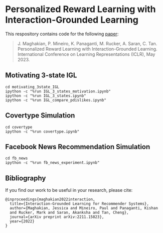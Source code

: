 # Personalized Reward Learning with Interaction-Grounded Learning 

This respository contains code for the following [paper](https://arxiv.org/pdf/2211.15823.pdf):
> J. Maghakian, P. Mineiro, K. Panaganti, M. Rucker, A. Saran, C. Tan.
Personalized Reward Learning with Interaction-Grounded Learning. 
International Conference on Learning Representations (ICLR), May 2023.

## Motivating 3-state IGL
```
cd motivating_3state_IGL
ipython -c "%run IGL_3_states_motivation.ipynb"
ipython -c "%run IGL_3_states.ipynb"
ipython -c "%run IGL_compare_pdislikes.ipynb"
```

## Covertype Simulation
```
cd covertype
ipython -c "%run covertype.ipynb"
```

## Facebook News Recommendation Simulation
```
cd fb_news
ipython -c "%run fb_news_experiment.ipynb"
```

## Bibliography
If you find our work to be useful in your research, please cite:
```
@inproceedings{maghakian2022interaction,
  title={Interaction-Grounded Learning for Recommender Systems},
  author={Maghakian, Jessica and Mineiro, Paul and Panaganti, Kishan
  and Rucker, Mark and Saran, Akanksha and Tan, Cheng},
  journal={arXiv preprint arXiv:2211.15823},
  year={2022}
}
```
